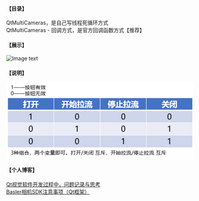 #### 【目录】
QtMultiCameras，是自己写线程死循环方式  
QtMultiCameras - 回调方式，是官方回调函数方式【推荐】
#### 【展示】
![Image text](https://github.com/zuoyizhongguo/QtVision/blob/main/Qt%E5%A4%9A%E7%9B%B8%E6%9C%BA/images/sample.gif) 
#### 【说明】
![Image text](https://github.com/zuoyizhongguo/QtVision/blob/main/Qt%E5%A4%9A%E7%9B%B8%E6%9C%BA/images/sample.png)  

#### 【个人博客】
[Qt视觉软件开发过程中，问题记录与思考](https://www.cnblogs.com/xixixing/p/16716166.html)  
[Basler相机SDK注意事项（Qt框架）](https://www.cnblogs.com/xixixing/category/2094089.html)
